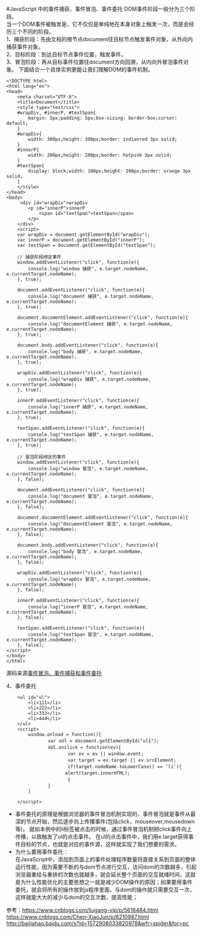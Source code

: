 #JavaScript 中的事件捕获、事件冒泡、事件委托
DOM事件阶段一般分为三个阶段。  
当一个DOM事件被触发是，它不仅仅是单纯地在本身对象上触发一次，而是会经历三个不同的阶段。  
1、捕获阶段：先由文档的根节点document往目标节点触发事件对象，从外向内捕获事件对象。    
2、目标阶段：到达目标节点事件位置，触发事件。  
3、冒泡阶段：再从目标事件位置往document方向回溯，从内向外冒泡事件对象。 
下面结合一个具体实例更能让我们理解DOM的事件机制。 
```
<!DOCTYPE html>
<html lang="en">
<head>
    <meta charset="UTF-8">
    <title>Document</title>
    <style type="text/css">
    #wrapDiv, #innerP, #textSpan{
        margin: 5px;padding: 5px;box-sizing: border-box;cursor: default;
    }
    #wrapDiv{
        width: 300px;height: 300px;border: indianred 3px solid;
    }
    #innerP{
        width: 200px;height: 200px;border: hotpink 3px solid;
    }
    #textSpan{
        display: block;width: 100px;height: 100px;border: orange 3px solid;
    }
    </style>
</head>
<body>
     <div id="wrapDiv">wrapDiv
        <p id="innerP">innerP
            <span id="textSpan">textSpan</span>
        </p>
    </div>
    <script>
    var wrapDiv = document.getElementById("wrapDiv");
    var innerP = document.getElementById("innerP");
    var textSpan = document.getElementById("textSpan");

    // 捕获阶段绑定事件
    window.addEventListener("click", function(e){
        console.log("window 捕获", e.target.nodeName, e.currentTarget.nodeName);
    }, true);

    document.addEventListener("click", function(e){
        console.log("document 捕获", e.target.nodeName, e.currentTarget.nodeName);
    }, true);

    document.documentElement.addEventListener("click", function(e){
        console.log("documentElement 捕获", e.target.nodeName, e.currentTarget.nodeName);
    }, true);

    document.body.addEventListener("click", function(e){
        console.log("body 捕获", e.target.nodeName, e.currentTarget.nodeName);
    }, true);

    wrapDiv.addEventListener("click", function(e){
        console.log("wrapDiv 捕获", e.target.nodeName, e.currentTarget.nodeName);
    }, true);

    innerP.addEventListener("click", function(e){
        console.log("innerP 捕获", e.target.nodeName, e.currentTarget.nodeName);
    }, true);

    textSpan.addEventListener("click", function(e){
        console.log("textSpan 捕获", e.target.nodeName, e.currentTarget.nodeName);
    }, true);

    // 冒泡阶段绑定的事件
    window.addEventListener("click", function(e){
        console.log("window 冒泡", e.target.nodeName, e.currentTarget.nodeName);
    }, false);

    document.addEventListener("click", function(e){
        console.log("document 冒泡", e.target.nodeName, e.currentTarget.nodeName);
    }, false);

    document.documentElement.addEventListener("click", function(e){
        console.log("documentElement 冒泡", e.target.nodeName, e.currentTarget.nodeName);
    }, false);

    document.body.addEventListener("click", function(e){
        console.log("body 冒泡", e.target.nodeName, e.currentTarget.nodeName);
    }, false);

    wrapDiv.addEventListener("click", function(e){
        console.log("wrapDiv 冒泡", e.target.nodeName, e.currentTarget.nodeName);
    }, false);

    innerP.addEventListener("click", function(e){
        console.log("innerP 冒泡", e.target.nodeName, e.currentTarget.nodeName);
    }, false);

    textSpan.addEventListener("click", function(e){
        console.log("textSpan 冒泡", e.target.nodeName, e.currentTarget.nodeName);
    }, false);
</script>
</body>
</html>
```
源码来源[事件冒泡、事件捕获和事件委托](https://www.cnblogs.com/Chen-XiaoJun/p/6210987.html)

4、事件委托  
```
    <ul id="ul">
        <li>111</li>
        <li>222</li>
        <li>333</li>
        <li>444</li>
    </ul>
    <script>
        window.onload = function(){
            　　var oUl = document.getElementById("ul1");
            　　oUl.onclick = function(ev){
                　　　　var ev = ev || window.event;
                　　　　var target = ev.target || ev.srcElement;
                　　　　if(target.nodeName.toLowerCase() == 'li'){
        　　　　　　　  alert(target.innerHTML);
                　　　　}
            　　}
        }
   
    </script>
```
* 事件委托的原理是根据浏览器的事件冒泡机制实现的，事件冒泡就是事件从最深的节点开始，然后逐步向上传播事件(包括click，mouseover,mousedown等)。
就如本例中的li标签被点击的时候，通过事件冒泡机制把click事件向上传播，以致触发了ul的点击事件。
在ul的点击事件中，我们用e.target获得事件目标的节点，也就是对应的事件源，这样就实现了我们想要的需求。
* 为什么要用事件委托：  
在JavaScript中，添加到页面上的事件处理程序数量将直接关系到页面的整体运行性能，因为需要不断的与dom节点进行交互，访问dom的次数越多，引起浏览器重绘与重排的次数也就越多，就会延长整个页面的交互就绪时间，这就是为什么性能优化的主要思想之一就是减少DOM操作的原因；如果要用事件委托，就会将所有的操作放到js程序里面，与dom的操作就只需要交互一次，这样就能大大的减少与dom的交互次数，提高性能；

参考：https://www.cnblogs.com/liugang-vip/p/5616484.html
      https://www.cnblogs.com/Chen-XiaoJun/p/6210987.html
      http://baijiahao.baidu.com/s?id=1572908033820978&wfr=spider&for=pc   
